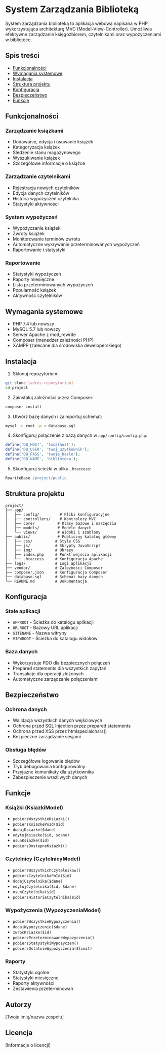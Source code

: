 # System Zarządzania Biblioteką

System zarządzania biblioteką to aplikacja webowa napisana w PHP, wykorzystująca architekturę MVC (Model-View-Controller). Umożliwia efektywne zarządzanie księgozbiorem, czytelnikami oraz wypożyczeniami w bibliotece.

## Spis treści
- [Funkcjonalności](#funkcjonalności)
- [Wymagania systemowe](#wymagania-systemowe)
- [Instalacja](#instalacja)
- [Struktura projektu](#struktura-projektu)
- [Konfiguracja](#konfiguracja)
- [Bezpieczeństwo](#bezpieczeństwo)
- [Funkcje](#funkcje)

## Funkcjonalności

### Zarządzanie książkami
- Dodawanie, edycja i usuwanie książek
- Kategoryzacja książek
- Śledzenie stanu magazynowego
- Wyszukiwanie książek
- Szczegółowe informacje o książce

### Zarządzanie czytelnikami
- Rejestracja nowych czytelników
- Edycja danych czytelników
- Historia wypożyczeń czytelnika
- Statystyki aktywności

### System wypożyczeń
- Wypożyczanie książek
- Zwroty książek
- Monitorowanie terminów zwrotu
- Automatyczne wykrywanie przeterminowanych wypożyczeń
- Raportowanie i statystyki

### Raportowanie
- Statystyki wypożyczeń
- Raporty miesięczne
- Lista przeterminowanych wypożyczeń
- Popularność książek
- Aktywność czytelników

## Wymagania systemowe
- PHP 7.4 lub nowszy
- MySQL 5.7 lub nowszy
- Serwer Apache z mod_rewrite
- Composer (menedżer zależności PHP)
- XAMPP (zalecane dla środowiska deweloperskiego)

## Instalacja

1. Sklonuj repozytorium:
```bash
git clone [adres-repozytorium]
cd project
```

2. Zainstaluj zależności przez Composer:
```bash
composer install
```

3. Utwórz bazę danych i zaimportuj schemat:
```bash
mysql -u root -p < database.sql
```

4. Skonfiguruj połączenie z bazą danych w `app/config/config.php`:
```php
define('DB_HOST', 'localhost');
define('DB_USER', 'twoj_uzytkownik');
define('DB_PASS', 'twoje_haslo');
define('DB_NAME', 'biblioteka');
```

5. Skonfiguruj ścieżki w pliku `.htaccess`:
```apache
RewriteBase /project/public
```

## Struktura projektu
```
project/
├── app/
│   ├── config/         # Pliki konfiguracyjne
│   ├── controllers/    # Kontrolery MVC
│   ├── core/          # Klasy bazowe i narzędzia
│   ├── models/        # Modele danych
│   └── views/         # Widoki i szablony
├── public/            # Publiczny katalog główny
│   ├── css/          # Style CSS
│   ├── js/           # Skrypty JavaScript
│   ├── img/          # Obrazy
│   ├── index.php     # Punkt wejścia aplikacji
│   └── .htaccess     # Konfiguracja Apache
├── logs/             # Logi aplikacji
├── vendor/           # Zależności Composer
├── composer.json     # Konfiguracja Composer
├── database.sql      # Schemat bazy danych
└── README.md         # Dokumentacja
```

## Konfiguracja

### Stałe aplikacji
- `APPROOT` - Ścieżka do katalogu aplikacji
- `URLROOT` - Bazowy URL aplikacji
- `SITENAME` - Nazwa witryny
- `VIEWROOT` - Ścieżka do katalogu widoków

### Baza danych
- Wykorzystuje PDO dla bezpiecznych połączeń
- Prepared statements dla wszystkich zapytań
- Transakcje dla operacji złożonych
- Automatyczne zarządzanie połączeniami

## Bezpieczeństwo

### Ochrona danych
- Walidacja wszystkich danych wejściowych
- Ochrona przed SQL Injection przez prepared statements
- Ochrona przed XSS przez htmlspecialchars()
- Bezpieczne zarządzanie sesjami

### Obsługa błędów
- Szczegółowe logowanie błędów
- Tryb debugowania konfigurowalny
- Przyjazne komunikaty dla użytkownika
- Zabezpieczenie wrażliwych danych

## Funkcje

### Książki (KsiazkiModel)
- `pobierzWszystkieKsiazki()`
- `pobierzKsiazkePoId($id)`
- `dodajKsiazke($dane)`
- `edytujKsiazke($id, $dane)`
- `usunKsiazke($id)`
- `pobierzDostepneKsiazki()`

### Czytelnicy (CzytelnicyModel)
- `pobierzWszystkichCzytelnikow()`
- `pobierzCzytelnikaPoId($id)`
- `dodajCzytelnika($dane)`
- `edytujCzytelnika($id, $dane)`
- `usunCzytelnika($id)`
- `pobierzHistorieCzytelnika($id)`

### Wypożyczenia (WypozyczeniaModel)
- `pobierzWszystkieWypozyczenia()`
- `dodajWypozyczenie($dane)`
- `zwrocKsiazke($id)`
- `pobierzPrzeterminowaneWypozyczenia()`
- `pobierzStatystykiWypozyczen()`
- `pobierzOstatnieWypozyczenia($limit)`

### Raporty
- Statystyki ogólne
- Statystyki miesięczne
- Raporty aktywności
- Zestawienia przeterminowań

## Autorzy
[Twoje imię/nazwa zespołu]

## Licencja
[Informacje o licencji] 